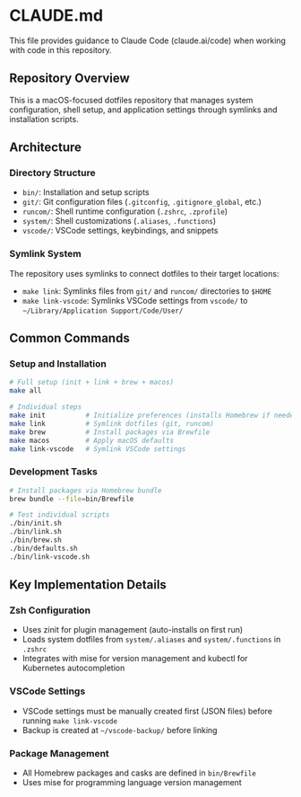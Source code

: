 # CLAUDE.md

This file provides guidance to Claude Code (claude.ai/code) when working with code in this repository.

## Repository Overview

This is a macOS-focused dotfiles repository that manages system configuration, shell setup, and application settings through symlinks and installation scripts.

## Architecture

### Directory Structure

- `bin/`: Installation and setup scripts
- `git/`: Git configuration files (`.gitconfig`, `.gitignore_global`, etc.)
- `runcom/`: Shell runtime configuration (`.zshrc`, `.zprofile`)
- `system/`: Shell customizations (`.aliases`, `.functions`)
- `vscode/`: VSCode settings, keybindings, and snippets

### Symlink System

The repository uses symlinks to connect dotfiles to their target locations:
- `make link`: Symlinks files from `git/` and `runcom/` directories to `$HOME`
- `make link-vscode`: Symlinks VSCode settings from `vscode/` to `~/Library/Application Support/Code/User/`

## Common Commands

### Setup and Installation
```sh
# Full setup (init + link + brew + macos)
make all

# Individual steps
make init          # Initialize preferences (installs Homebrew if needed)
make link          # Symlink dotfiles (git, runcom)
make brew          # Install packages via Brewfile
make macos         # Apply macOS defaults
make link-vscode   # Symlink VSCode settings
```

### Development Tasks
```sh
# Install packages via Homebrew bundle
brew bundle --file=bin/Brewfile

# Test individual scripts
./bin/init.sh
./bin/link.sh
./bin/brew.sh
./bin/defaults.sh
./bin/link-vscode.sh
```

## Key Implementation Details

### Zsh Configuration
- Uses zinit for plugin management (auto-installs on first run)
- Loads system dotfiles from `system/.aliases` and `system/.functions` in `.zshrc`
- Integrates with mise for version management and kubectl for Kubernetes autocompletion

### VSCode Settings
- VSCode settings must be manually created first (JSON files) before running `make link-vscode`
- Backup is created at `~/vscode-backup/` before linking

### Package Management
- All Homebrew packages and casks are defined in `bin/Brewfile`
- Uses mise for programming language version management
